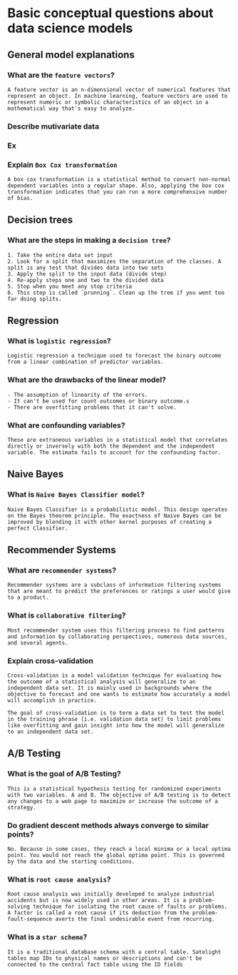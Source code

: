 # Basic conceptual questions about data science models

## General model explanations

### What are the `feature vectors`?

    A feature vector is an n-dimensional vector of numerical features that represent an object. In machine learning, feature vectors are used to represent numeric or symbolic characteristics of an object in a mathematical way that's easy to analyze.

### Describe mutivariate data

### Ex

### Explain  `Box Cox transformation`
    A box cox transformation is a statistical method to convert non-normal dependent variables into a regular shape. Also, applying the box cox transformation indicates that you can run a more comprehensive number of bias.

## Decision trees
### What are the steps in making a `decision tree`?

    1. Take the entire data set input
    2. Look for a split that maximizes the separation of the classes. A split is any test that divides data into two sets
    3. Apply the split to the input data (divide step)
    4. Re-apply steps one and two to the divided data
    5. Stop when you meet any stop criteria
    6. This step is called `prunning`. Clean up the tree if you went too far doing splits.

## Regression
### What is `logistic regression`?

    Logistic regression a technique used to forecast the binary outcome from a linear combination of predictor variables.

### What are the drawbacks of the linear model?
    - The assumption of linearity of the errors.
    - It can't be used for count outcomes or binary outcome.s
    - There are overfitting problems that it can't solve.

### What are confounding variables?
    These are extraneous variables in a statistical model that correlates directly or inversely with both the dependent and the independent variable. The estimate fails to account for the confounding factor.

## Naive Bayes
### What is `Naive Bayes Classifier model`?
    Naive Bayes Classifier is a probabilistic model. This design operates on the Bayes theorem principle. The exactness of Naive Bayes can be improved by blending it with other kernel purposes of creating a perfect Classifier.

## Recommender Systems
### What are `recommender systems`?

    Recommender systems are a subclass of information filtering systems that are meant to predict the preferences or ratings a user would give to a product.

### What is `collaborative filtering`?

    Most recommender system uses this filtering process to find patterns and information by collaborating perspectives, numerous data sources, and several agents.


### Explain cross-validation

    Cross-validation is a model validation technique for evaluating how the outcome of a statistical analysis will generalize to an independent data set. It is mainly used in backgrounds where the objective to forecast and one wants to estimate how accurately a model will accomplish in practice.

    The goal of cross-validation is to term a data set to test the model in the training phrase (i.e. validation data set) to limit problems like overfitting and gain insight into how the model will generalize to an independent data set.

## A/B Testing

### What is the goal of A/B Testing?

    This is a statistical hypothesis testing for randomized experiments with two variables. A and B. The objective of A/B testing is to detect any changes to a web page to maximize or increase the outcome of a strategy.

### Do gradient descent methods always converge to similar points?

    No. Because in some cases, they reach a local minima or a local optima point. You would not reach the global optima point. This is governed by the data and the starting conditions.

### What is `root cause analysis`?

    Root cause analysis was initially developed to analyze industrial accidents but is now widely used in other areas. It is a problem-solving technique for isolating the root cause of faults or problems. A factor is called a root cause if its deduction from the problem-fault-sequence averts the final undesirable event from recurring.

### What is a `star schema`?
    It is a traditional database schema with a central table. Satelight tables map IDs to physical names or descriptions and can't be connected to the central fact table using the ID fields